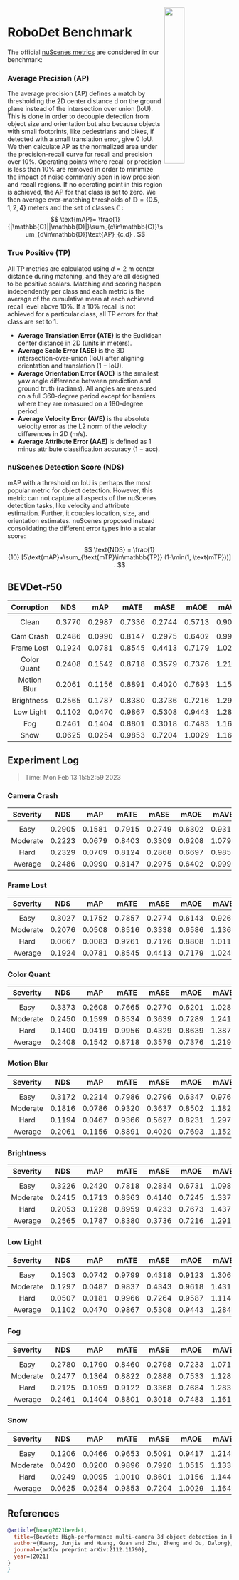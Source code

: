 <img src="F:\Research\Robust BEV Detection\Robust-BEV-Detection\docs\figs\logo2.png" align="right" width="30%">

# RoboDet Benchmark

The official [nuScenes metrics](https://www.nuscenes.org/object-detection/?externalData=all&mapData=all&modalities=Any) are considered in our benchmark:

### Average Precision (AP)

The average precision (AP) defines a match by thresholding the 2D center distance d on the ground plane instead of the intersection over union (IoU). This is done in order to decouple detection from object size and orientation but also because objects with small footprints, like pedestrians and bikes, if detected with a small translation error, give $0$ IoU.
We then calculate AP as the normalized area under the precision-recall curve for recall and precision over 10%. Operating points where recall or precision is less than $10$% are removed in order to minimize the impact of noise commonly seen in low precision and recall regions. If no operating point in this region is achieved, the AP for that class is set to zero. We then average over-matching thresholds of $\mathbb{D}=\{0.5, 1, 2, 4\}$ meters and the set of classes $\mathbb{C}$ :
$$
\text{mAP}= \frac{1}{|\mathbb{C}||\mathbb{D}|}\sum_{c\in\mathbb{C}}\sum_{d\in\mathbb{D}}\text{AP}_{c,d} .
$$

### True Positive (TP)

All TP metrics are calculated using $d=2$ m center distance during matching, and they are all designed to be positive scalars. Matching and scoring happen independently per class and each metric is the average of the cumulative mean at each achieved recall level above $10$%. If a $10$% recall is not achieved for a particular class, all TP errors for that class are set to $1$. 

- **Average Translation Error (ATE)** is the Euclidean center distance in 2D (units in meters). 
- **Average Scale Error (ASE)** is the 3D intersection-over-union (IoU) after aligning orientation and translation ($1$ − IoU).
- **Average Orientation Error (AOE)** is the smallest yaw angle difference between prediction and ground truth (radians). All angles are measured on a full $360$-degree period except for barriers where they are measured on a $180$-degree period.
- **Average Velocity Error (AVE)** is the absolute velocity error as the L2 norm of the velocity differences in 2D (m/s).
- **Average Attribute Error (AAE)** is defined as $1$ minus attribute classification accuracy ($1$ − acc).

### nuScenes Detection Score (NDS)

mAP with a threshold on IoU is perhaps the most popular metric for object detection. However, this metric can not capture all aspects of the nuScenes detection tasks, like velocity and attribute estimation. Further, it couples location, size, and orientation estimates. nuScenes proposed instead consolidating the different error types into a scalar score:

$$
\text{NDS} = \frac{1}{10} [5\text{mAP}+\sum_{\text{mTP}\in\mathbb{TP}} (1-\min(1, \text{mTP}))] .
$$


## BEVDet-r50

| **Corruption** | **NDS** | **mAP** | **mATE** | **mASE** | **mAOE** | **mAVE** | **mAAE** |
| :------------: | :-----: | :-----: | :------: | :------: | :------: | :------: | :------: |
|                |         |         |          |          |          |          |          |
|     Clean      | 0.3770 | 0.2987 | 0.7336 | 0.2744 | 0.5713 | 0.9051 | 0.2394 |
|                |         |         |          |          |          |          |          |
|   Cam Crash    | 0.2486    | 0.0990    | 0.8147     | 0.2975     | 0.6402     | 0.9990     | 0.2842     |
|   Frame Lost   | 0.1924    | 0.0781    | 0.8545     | 0.4413     | 0.7179     | 1.0247     | 0.4780     |
|  Color Quant   | 0.2408    | 0.1542    | 0.8718     | 0.3579     | 0.7376     | 1.2194     | 0.3958     |
|  Motion Blur   | 0.2061    | 0.1156    | 0.8891     | 0.4020     | 0.7693     | 1.1521     | 0.4645     |
|   Brightness   | 0.2565    | 0.1787    | 0.8380     | 0.3736     | 0.7216     | 1.2912     | 0.3955     |
|   Low Light    | 0.1102    | 0.0470    | 0.9867     | 0.5308     | 0.9443     | 1.2841     | 0.6708     |
|      Fog       | 0.2461    | 0.1404    | 0.8801     | 0.3018     | 0.7483     | 1.1610     | 0.3112     |
|      Snow      | 0.0625    | 0.0254    | 0.9853     | 0.7204     | 1.0029     | 1.1642     | 0.8160     |


## Experiment Log

> Time: Mon Feb 13 15:52:59 2023


### Camera Crash

| **Severity** | **NDS** | **mAP** | **mATE** | **mASE** | **mAOE** | **mAVE** | **mAAE** |
| :----------: | :-----: | :-----: | :------: | :------: | :------: | :------: | :------: |
|              |         |         |          |          |          |          |          |
|     Easy     | 0.2905    | 0.1581    | 0.7915     | 0.2749     | 0.6302     | 0.9313     | 0.2574     |
|   Moderate   | 0.2223    | 0.0679    | 0.8403     | 0.3309     | 0.6208     | 1.0798     | 0.3247     |
|     Hard     | 0.2329    | 0.0709    | 0.8124     | 0.2868     | 0.6697     | 0.9858     | 0.2706     |
|   Average    | 0.2486    | 0.0990    | 0.8147     | 0.2975     | 0.6402     | 0.9990     | 0.2842     |


### Frame Lost

| **Severity** | **NDS** | **mAP** | **mATE** | **mASE** | **mAOE** | **mAVE** | **mAAE** |
| :----------: | :-----: | :-----: | :------: | :------: | :------: | :------: | :------: |
|              |         |         |          |          |          |          |          |
|     Easy     | 0.3027    | 0.1752    | 0.7857     | 0.2774     | 0.6143     | 0.9262     | 0.2451     |
|   Moderate   | 0.2076    | 0.0508    | 0.8516     | 0.3338     | 0.6586     | 1.1364     | 0.3342     |
|     Hard     | 0.0667    | 0.0083    | 0.9261     | 0.7126     | 0.8808     | 1.0116     | 0.8546     |
|   Average    | 0.1924    | 0.0781    | 0.8545     | 0.4413     | 0.7179     | 1.0247     | 0.4780     |


### Color Quant

| **Severity** | **NDS** | **mAP** | **mATE** | **mASE** | **mAOE** | **mAVE** | **mAAE** |
| :----------: | :-----: | :-----: | :------: | :------: | :------: | :------: | :------: |
|              |         |         |          |          |          |          |          |
|     Easy     | 0.3373    | 0.2608    | 0.7665     | 0.2770     | 0.6201     | 1.0288     | 0.2678     |
|   Moderate   | 0.2450    | 0.1599    | 0.8534     | 0.3639     | 0.7289     | 1.2417     | 0.4031     |
|     Hard     | 0.1400    | 0.0419    | 0.9956     | 0.4329     | 0.8639     | 1.3876     | 0.5166     |
|   Average    | 0.2408    | 0.1542    | 0.8718     | 0.3579     | 0.7376     | 1.2194     | 0.3958     |


### Motion Blur

| **Severity** | **NDS** | **mAP** | **mATE** | **mASE** | **mAOE** | **mAVE** | **mAAE** |
| :----------: | :-----: | :-----: | :------: | :------: | :------: | :------: | :------: |
|              |         |         |          |          |          |          |          |
|     Easy     | 0.3172    | 0.2214    | 0.7986     | 0.2796     | 0.6347     | 0.9760     | 0.2457     |
|   Moderate   | 0.1816    | 0.0786    | 0.9320     | 0.3637     | 0.8502     | 1.1827     | 0.4312     |
|     Hard     | 0.1194    | 0.0467    | 0.9366     | 0.5627     | 0.8231     | 1.2976     | 0.7166     |
|   Average    | 0.2061    | 0.1156    | 0.8891     | 0.4020     | 0.7693     | 1.1521     | 0.4645     |


### Brightness

| **Severity** | **NDS** | **mAP** | **mATE** | **mASE** | **mAOE** | **mAVE** | **mAAE** |
| :----------: | :-----: | :-----: | :------: | :------: | :------: | :------: | :------: |
|              |         |         |          |          |          |          |          |
|     Easy     | 0.3226    | 0.2420    | 0.7818     | 0.2834     | 0.6731     | 1.0987     | 0.2456     |
|   Moderate   | 0.2415    | 0.1713    | 0.8363     | 0.4140     | 0.7245     | 1.3378     | 0.4670     |
|     Hard     | 0.2053    | 0.1228    | 0.8959     | 0.4233     | 0.7673     | 1.4370     | 0.4739     |
|   Average    | 0.2565    | 0.1787    | 0.8380     | 0.3736     | 0.7216     | 1.2912     | 0.3955     |


### Low Light

| **Severity** | **NDS** | **mAP** | **mATE** | **mASE** | **mAOE** | **mAVE** | **mAAE** |
| :----------: | :-----: | :-----: | :------: | :------: | :------: | :------: | :------: |
|              |         |         |          |          |          |          |          |
|     Easy     | 0.1503    | 0.0742    | 0.9799     | 0.4318     | 0.9123     | 1.3062     | 0.5445     |
|   Moderate   | 0.1297    | 0.0487    | 0.9837     | 0.4343     | 0.9618     | 1.4317     | 0.5661     |
|     Hard     | 0.0507    | 0.0181    | 0.9966     | 0.7264     | 0.9587     | 1.1143     | 0.9018     |
|   Average    | 0.1102    | 0.0470    | 0.9867     | 0.5308     | 0.9443     | 1.2841     | 0.6708     |


### Fog

| **Severity** | **NDS** | **mAP** | **mATE** | **mASE** | **mAOE** | **mAVE** | **mAAE** |
| :----------: | :-----: | :-----: | :------: | :------: | :------: | :------: | :------: |
|              |         |         |          |          |          |          |          |
|     Easy     | 0.2780    | 0.1790    | 0.8460     | 0.2798     | 0.7233     | 1.0716     | 0.2658     |
|   Moderate   | 0.2477    | 0.1364    | 0.8822     | 0.2888     | 0.7533     | 1.1280     | 0.2809     |
|     Hard     | 0.2125    | 0.1059    | 0.9122     | 0.3368     | 0.7684     | 1.2835     | 0.3868     |
|   Average    | 0.2461    | 0.1404    | 0.8801     | 0.3018     | 0.7483     | 1.1610     | 0.3112     |


### Snow

| **Severity** | **NDS** | **mAP** | **mATE** | **mASE** | **mAOE** | **mAVE** | **mAAE** |
| :----------: | :-----: | :-----: | :------: | :------: | :------: | :------: | :------: |
|              |         |         |          |          |          |          |          |
|     Easy     | 0.1206    | 0.0466    | 0.9653     | 0.5091     | 0.9417     | 1.2147     | 0.6114     |
|   Moderate   | 0.0420    | 0.0200    | 0.9896     | 0.7920     | 1.0515     | 1.1336     | 0.8985     |
|     Hard     | 0.0249    | 0.0095    | 1.0010     | 0.8601     | 1.0156     | 1.1442     | 0.9381     |
|   Average    | 0.0625    | 0.0254    | 0.9853     | 0.7204     | 1.0029     | 1.1642     | 0.8160     |



## References

```bib
@article{huang2021bevdet,
  title={Bevdet: High-performance multi-camera 3d object detection in bird-eye-view},
  author={Huang, Junjie and Huang, Guan and Zhu, Zheng and Du, Dalong},
  journal={arXiv preprint arXiv:2112.11790},
  year={2021}
}
}
```